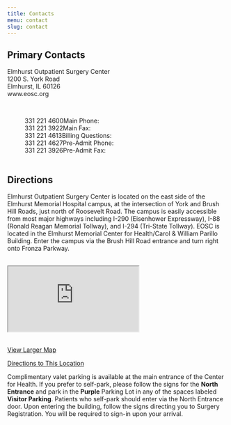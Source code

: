```yaml
---
title: Contacts
menu: contact
slug: contact
---
```


<section id="content">
	<div class="container_24">
		<div class="grid_24">
			<div class="wrapper">
				<div class="grid_12 alpha rt-ident-bot-1">
					<div class="rt-inner-ident-3">
						<h2 class="ident-bot-3">Primary Contacts</h2>
						<div class="line ident-bot-5"></div>
						<div id="">
							<p class="ident-bot-9">
							Elmhurst Outpatient Surgery Center<br>
							1200 S. York Road <br>
							Elmhurst, IL 60126<br>
							www.eosc.org
							</p>
							</br>
							<dl class="adress">
							<dd><span>331 221 4600</span>Main Phone:</dd>
							<dd><span>331 221 3922</span>Main Fax:</dd>
							<dd><span>331 221 4613</span>Billing Questions:</dd>
							<dd><span>331 221 4627</span>Pre-Admit Phone:</dd>
							<dd><span>331 221 3926</span>Pre-Admit Fax:</dd><br>
							<!--<dd>E-mail: <a class="link-1" href="/contact-form">Contact Form</a></dd>-->
						</dl>
					 </div>
					</div>
				</div>
				<div class="grid_12 omega">
					<h2 class="ident-bot-3">Directions</h2>
					<div class="line ident-bot-5"></div>
					<p>Elmhurst Outpatient Surgery Center is located on the east side of the Elmhurst Memorial Hospital campus, at the intersection of York and Brush Hill Roads, just north of Roosevelt Road.  The campus is easily accessible from most major highways including I-290 (Eisenhower Expressway), I-88 (Ronald Reagan Memorial Tollway), and I-294 (Tri-State Tollway). EOSC is located in the Elmhurst Memorial Center for Health/Carol & William Parillo Building.  Enter the campus via the Brush Hill Road entrance and turn right onto Fronza Parkway. </p>
					<br>
					<div class="ident-bot-2 map-border">
						<iframe src="https://maps.google.com/maps?q=1200+South+York+Road,+Elmhurst,+IL+60126&amp;hl=en&amp;gl=us&amp;ie=UTF8&amp;hq=&amp;hnear=1200+S+York+Rd,+Elmhurst,+DuPage,+Illinois+60126&amp;t=m&amp;z=14&amp;ll=41.865022,-87.932278&amp;output=embed"></iframe>
						<p><br />
						<a class="link-1" href="https://maps.google.com/maps?q=1200+South+York+Road,+Elmhurst,+IL+60126&amp;hl=en&amp;gl=us&amp;ie=UTF8&amp;hq=&amp;hnear=1200+S+York+Rd,+Elmhurst,+DuPage,+Illinois+60126&amp;t=m&amp;z=14&amp;ll=41.865022,-87.932278&amp;source=embed" target="_blank">View Larger Map</a></p>
						<p><a class="link-1" href="https://maps.google.com/maps?q=1200+South+York+Road,+Elmhurst,+IL+60126&amp;hl=en&amp;gl=us&amp;sqi=2&amp;z=16" target="_blank">Directions to This Location</a></p>
					</div>
					<div class="wrapper">
						<div class="">
						<p>Complimentary valet parking is available at the main entrance of the Center for Health.  If you prefer to self-park, please follow the signs for the <b>North Entrance</b> and park in the <b>Purple</b> Parking Lot in any of the spaces labeled <b>Visitor Parking</b>. Patients who self-park should enter via the North Entrance door. Upon entering the building, follow the signs directing you to Surgery Registration. You will be required to sign-in upon your arrival.</p>
						</div>
					</div>
				</div>
			</div>
		</div>
	</div>
</section>